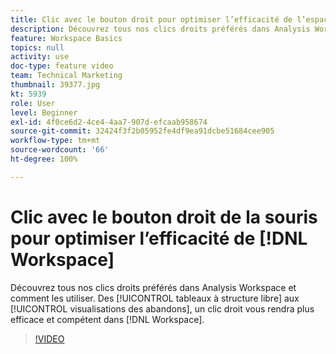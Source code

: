 ```yaml
---
title: Clic avec le bouton droit pour optimiser l’efficacité de l’espace de travail
description: Découvrez tous nos clics droits préférés dans Analysis Workspace et comment les utiliser. Des tableaux à structure libre aux visualisations des abandons, un clic droit vous rendra plus efficace et plus compétent dans l’espace de travail.
feature: Workspace Basics
topics: null
activity: use
doc-type: feature video
team: Technical Marketing
thumbnail: 39377.jpg
kt: 5939
role: User
level: Beginner
exl-id: 4f0ce6d2-4ce4-4aa7-907d-efcaab958674
source-git-commit: 32424f3f2b05952fe4df9ea91dcbe51684cee905
workflow-type: tm+mt
source-wordcount: '66'
ht-degree: 100%

---
```


# Clic avec le bouton droit de la souris pour optimiser l’efficacité de [!DNL Workspace]

Découvrez tous nos clics droits préférés dans Analysis Workspace et comment les utiliser. Des [!UICONTROL tableaux à structure libre] aux [!UICONTROL visualisations des abandons], un clic droit vous rendra plus efficace et compétent dans [!DNL Workspace].

>[!VIDEO](https://video.tv.adobe.com/v/39377/?quality=12&learn=on)
